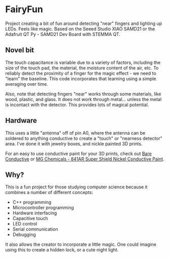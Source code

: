 # FairyFun

Project creating a bit of fun around detecting "near" fingers and lighting up LEDs. Feels like magic.
Based on the Seeed Studio XIAO SAMD21 or the Adafruit QT Py - SAMD21 Dev Board with STEMMA QT.

## Novel bit

The touch capacitance is variable due to a variety of factors, including the size of the touch pad, the material, the moisture content of the air, etc. To reliably detect the proximity of a finger for the magic effect - we need to "learn" the baseline. This code incorporates that learning using a simple averaging over time.

Also, note that detecting fingers "near" works through some materials, like wood, plastic, and glass. It does not work through metal... unless the metal is incontact with the detector. This provides lots of magical potential.

## Hardware

This uses a little "antenna" off of pin A0, where the antenna can be soldered to anything conductive to create a "touch" or "nearness detector" area. I've done it with jewelry boxes, and nickle painted 3D prints.

For an easy to use conductive paint for your 3D prints, check out [Bare Conductive](https://www.bareconductive.com/) or [MG Chemicals - 841AR Super Shield Nickel Conductive Paint](https://www.amazon.com/MG-Chemicals-Conductive-Coating-Aerosol/dp/B01N3AWGNX).

## Why?

This is a fun project for those studying computer science because it combines a number of different concepts:

- C++ programming
- Microcontroller programming
- Hardware interfacing
- Capacitive touch
- LED control
- Serial communication
- Debugging

It also allows the creator to incorporate a little magic. One could imagine using this to create a hidden lock, or a cute night light.
